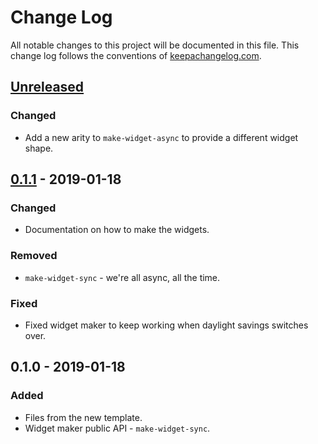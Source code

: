 # Change Log
All notable changes to this project will be documented in this file. This change log follows the conventions of [keepachangelog.com](http://keepachangelog.com/).

## [Unreleased]
### Changed
- Add a new arity to `make-widget-async` to provide a different widget shape.

## [0.1.1] - 2019-01-18
### Changed
- Documentation on how to make the widgets.

### Removed
- `make-widget-sync` - we're all async, all the time.

### Fixed
- Fixed widget maker to keep working when daylight savings switches over.

## 0.1.0 - 2019-01-18
### Added
- Files from the new template.
- Widget maker public API - `make-widget-sync`.

[Unreleased]: https://github.com/your-name/datagrid/compare/0.1.1...HEAD
[0.1.1]: https://github.com/your-name/datagrid/compare/0.1.0...0.1.1
